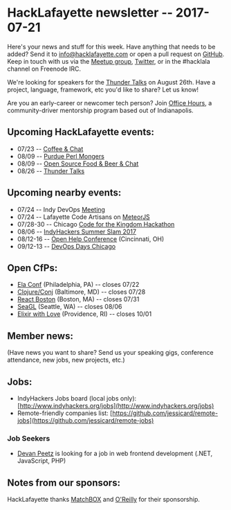 # HackLafayette newsletter -- 2017-07-21

Here's your news and stuff for this week. Have anything that needs to be added? Send it to info@hacklafayette.com or open a pull request on [GitHub](https://github.com/hacklafayette/newsletter). Keep in touch with us via the [Meetup group](https://www.meetup.com/hacklafayette/), [Twitter](https://twitter.com/hacklafayette), or in the #hacklala channel on Freenode IRC.

We're looking for speakers for the [Thunder Talks](https://www.meetup.com/hacklafayette/events/237527854/) on August 26th. Have a project, language, framework, etc you'd like to share? Let us know!

Are you an early-career or newcomer tech person? Join [Office Hours](https://www.linkedin.com/pulse/office-hours-community-driven-mentorship-program-scott-williams), a community-driver mentorship program based out of Indianapolis. 

## Upcoming HackLafayette events:
* 07/23 -- [Coffee & Chat](https://www.meetup.com/hacklafayette/events/pcmxklywkbfc/)
* 08/09 -- [Purdue Perl Mongers](https://www.meetup.com/hacklafayette/events/239878854/)
* 08/09 -- [Open Source Food & Beer & Chat](https://www.meetup.com/hacklafayette/events/239878972/)
* 08/26 -- [Thunder Talks](https://www.meetup.com/hacklafayette/events/239012244/)

## Upcoming nearby events:
* 07/24 -- Indy DevOps [Meeting](https://www.meetup.com/IndyDevOps/events/241125509/)
* 07/24 -- Lafayette Code Artisans on [MeteorJS](https://www.meetup.com/Lafayette-Code-Artisans/events/241553761/)
* 07/28-30 -- Chicago [Code for the Kingdom Hackathon](https://www.chic4tk.tech/)
* 08/06 -- [IndyHackers Summer Slam 2017](http://www.indyhackers.org/summer-slam-2017/)
* 08/12-16 -- [Open Help Conference](https://conf.openhelp.cc/) (Cincinnati, OH)
* 09/12-13 -- [DevOps Days Chicago](https://www.devopsdays.org/events/2017-chicago/)

## Open CfPs:
* [Ela Conf](https://docs.google.com/forms/d/e/1FAIpQLSd3k_xlsUtzgvQBksGYUZFX-viD02yTIPfmyfG_7KVFb0cRbQ/viewform) (Philadelphia, PA) -- closes 07/22
* [Clojure/Conj](http://2017.clojure-conj.org/cfp/) (Baltimore, MD) -- closes 07/28
* [React Boston](https://docs.google.com/forms/d/e/1FAIpQLSfXvvARf4V8I8mZSmIxPAoRfGrxVgQAfNmZBOyPsOJCJxALYQ/viewform) (Boston, MA) -- closes 07/31
* [SeaGL](http://seagl.org/news/2017/06/19/CFP-open.html) (Seattle, WA) -- closes 08/06
* [Elixir with Love](http://www.elixir-with-love.com/#cfp) (Providence, RI) -- closes 10/01

## Member news:
(Have news you want to share? Send us your speaking gigs, conference attendance, new jobs, new projects, etc.)

## Jobs:
* IndyHackers Jobs board (local jobs only): [http://www.indyhackers.org/jobs](http://www.indyhackers.org/jobs)
* Remote-friendly companies list: [https://github.com/jessicard/remote-jobs](https://github.com/jessicard/remote-jobs)

### Job Seekers
* [Devan Peetz](https://drive.google.com/file/d/0BytBnQoypD1xNTd1Y25kM1hJeGc/view) is looking for a job in web frontend development (.NET, JavaScript, PHP)

## Notes from our sponsors:

HackLafayette thanks [MatchBOX](http://matchboxstudio.org/) and [O'Reilly](http://www.oreilly.com/) for their sponsorship.
